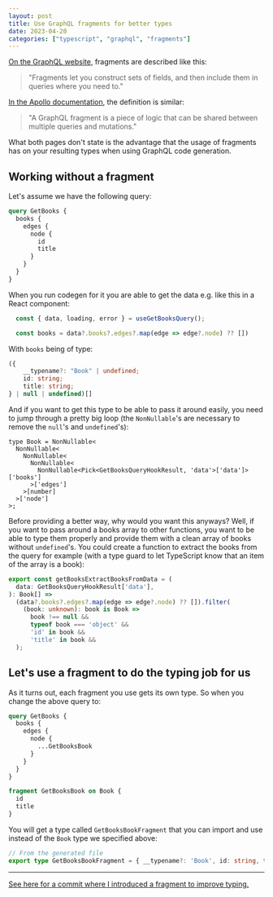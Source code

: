 ```yaml
---
layout: post
title: Use GraphQL fragments for better types
date: 2023-04-20
categories: ["typescript", "graphql", "fragments"]
---
```


[On the GraphQL website](https://graphql.org/learn/queries/#fragments), fragments are described like this:

> "Fragments let you construct sets of fields, and then include them in queries where you need to."

[In the Apollo documentation](https://www.apollographql.com/docs/react/data/fragments/), the definition is similar:

> "A GraphQL fragment is a piece of logic that can be shared between multiple queries and mutations."

What both pages don't state is the advantage that the usage of fragments has on your resulting types when using GraphQL code generation.

## Working without a fragment

Let's assume we have the following query:

```graphql
query GetBooks {
  books {
    edges {
      node {
        id
        title
      }
    }
  }
}
```

When you run codegen for it you are able to get the data e.g. like this in a React component:

```typescript
  const { data, loading, error } = useGetBooksQuery();

  const books = data?.books?.edges?.map(edge => edge?.node) ?? [])
```

With `books` being of type:

```typescript
({
    __typename?: "Book" | undefined;
    id: string;
    title: string;
} | null | undefined)[]
```

And if you want to get this type to be able to pass it around easily, you need to jump through a pretty big loop (the `NonNullable`'s are necessary to remove the `null`'s and `undefined`'s):

```
type Book = NonNullable<
  NonNullable<
    NonNullable<
      NonNullable<
        NonNullable<Pick<GetBooksQueryHookResult, 'data'>['data']>['books']
      >['edges']
    >[number]
  >['node']
>;
```

Before providing a better way, why would you want this anyways? Well, if you want to pass around a books array to other functions, you want to be able to type them properly and provide them with a clean array of books without `undefined`'s. You could create a function to extract the books from the query for example (with a type guard to let TypeScript know that an item of the array is a book):

```typescript
export const getBooksExtractBooksFromData = (
  data: GetBooksQueryHookResult['data'],
): Book[] =>
  (data?.books?.edges?.map(edge => edge?.node) ?? []).filter(
    (book: unknown): book is Book =>
      book !== null &&
      typeof book === 'object' &&
      'id' in book &&
      'title' in book &&
  );
```

## Let's use a fragment to do the typing job for us

As it turns out, each fragment you use gets its own type. So when you change the above query to:

```graphql
query GetBooks {
  books {
    edges {
      node {
        ...GetBooksBook
      }
    }
  }
}

fragment GetBooksBook on Book {
  id
  title
}
```

You will get a type called `GetBooksBookFragment` that you can import and use instead of the `Book` type we specified above:

```typescript
// From the generated file
export type GetBooksBookFragment = { __typename?: 'Book', id: string, title: string };
```

---

[See here for a commit where I introduced a fragment to improve typing.](https://github.com/peterfication/peak-tracker-app/pull/37/commits/d873d3b201db7162dbf02c310b28efb1c6128979)
